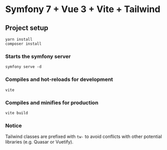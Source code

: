 # Symfony 7 + Vue 3 + Vite + Tailwind

## Project setup

```
yarn install
composer install
```

### Starts the symfony server

```
symfony serve -d
```

### Compiles and hot-reloads for development

```
vite
```

### Compiles and minifies for production

```
vite build
```

### Notice
Tailwind classes are prefixed with `tw-` to avoid conflicts with other potential libraries (e.g. Quasar or Vuetify).
